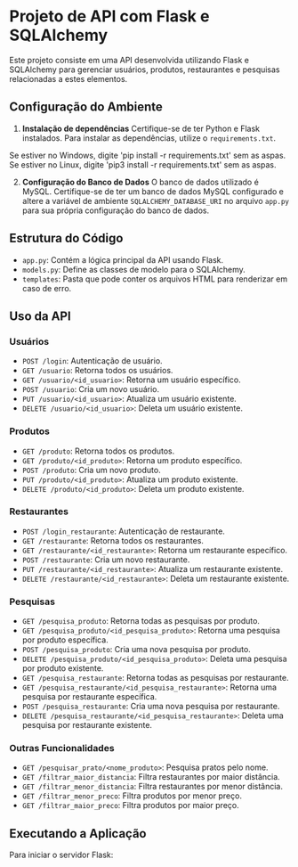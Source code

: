 # Projeto de API com Flask e SQLAlchemy

Este projeto consiste em uma API desenvolvida utilizando Flask e SQLAlchemy para gerenciar usuários, produtos, restaurantes e pesquisas relacionadas a estes elementos.

## Configuração do Ambiente

1. **Instalação de dependências**
   Certifique-se de ter Python e Flask instalados. Para instalar as dependências, utilize o `requirements.txt`.

Se estiver no Windows, digite 'pip install -r requirements.txt' sem as aspas.
Se estiver no Linux, digite 'pip3 install -r requirements.txt' sem as aspas.

2. **Configuração do Banco de Dados**
O banco de dados utilizado é MySQL. Certifique-se de ter um banco de dados MySQL configurado e altere a variável de ambiente `SQLALCHEMY_DATABASE_URI` no arquivo `app.py` para sua própria configuração do banco de dados.

## Estrutura do Código

- `app.py`: Contém a lógica principal da API usando Flask.
- `models.py`: Define as classes de modelo para o SQLAlchemy.
- `templates`: Pasta que pode conter os arquivos HTML para renderizar em caso de erro.

## Uso da API

### Usuários

- `POST /login`: Autenticação de usuário.
- `GET /usuario`: Retorna todos os usuários.
- `GET /usuario/<id_usuario>`: Retorna um usuário específico.
- `POST /usuario`: Cria um novo usuário.
- `PUT /usuario/<id_usuario>`: Atualiza um usuário existente.
- `DELETE /usuario/<id_usuario>`: Deleta um usuário existente.

### Produtos

- `GET /produto`: Retorna todos os produtos.
- `GET /produto/<id_produto>`: Retorna um produto específico.
- `POST /produto`: Cria um novo produto.
- `PUT /produto/<id_produto>`: Atualiza um produto existente.
- `DELETE /produto/<id_produto>`: Deleta um produto existente.

### Restaurantes

- `POST /login_restaurante`: Autenticação de restaurante.
- `GET /restaurante`: Retorna todos os restaurantes.
- `GET /restaurante/<id_restaurante>`: Retorna um restaurante específico.
- `POST /restaurante`: Cria um novo restaurante.
- `PUT /restaurante/<id_restaurante>`: Atualiza um restaurante existente.
- `DELETE /restaurante/<id_restaurante>`: Deleta um restaurante existente.

### Pesquisas

- `GET /pesquisa_produto`: Retorna todas as pesquisas por produto.
- `GET /pesquisa_produto/<id_pesquisa_produto>`: Retorna uma pesquisa por produto específica.
- `POST /pesquisa_produto`: Cria uma nova pesquisa por produto.
- `DELETE /pesquisa_produto/<id_pesquisa_produto>`: Deleta uma pesquisa por produto existente.
- `GET /pesquisa_restaurante`: Retorna todas as pesquisas por restaurante.
- `GET /pesquisa_restaurante/<id_pesquisa_restaurante>`: Retorna uma pesquisa por restaurante específica.
- `POST /pesquisa_restaurante`: Cria uma nova pesquisa por restaurante.
- `DELETE /pesquisa_restaurante/<id_pesquisa_restaurante>`: Deleta uma pesquisa por restaurante existente.

### Outras Funcionalidades

- `GET /pesquisar_prato/<nome_produto>`: Pesquisa pratos pelo nome.
- `GET /filtrar_maior_distancia`: Filtra restaurantes por maior distância.
- `GET /filtrar_menor_distancia`: Filtra restaurantes por menor distância.
- `GET /filtrar_menor_preco`: Filtra produtos por menor preço.
- `GET /filtrar_maior_preco`: Filtra produtos por maior preço.

## Executando a Aplicação

Para iniciar o servidor Flask:


